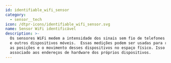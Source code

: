 ```yaml
---
id: identifiable_wifi_sensor
category:
  - sensor__tech
icon: /dtpr-icons/identifiable_wifi_sensor.svg
name: Sensor WiFi identificável
description: >-
  Os sensores WiFi medem a intensidade dos sinais sem fio de telefones celulares
  e outros dispositivos móveis.  Essas medições podem ser usadas para rastrear
  as posições e o movimento desses dispositivos no espaço físico. Isso pode ser
  associado aos endereços de hardware dos próprios dispositivos.
---
```


